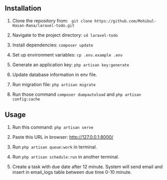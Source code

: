 ## Installation
 1. Clone the repository from: ``` git clone https://github.com/Mohibul-Hasan-Rana/laravel-todo.git```

 2. Navigate to the project directory: ```cd laravel-todo```

 3. Install dependencies: ```composer update```

 4. Set up environment variables: ```cp .env.example .env```

 5. Generate an application key: ```php artisan key:generate```

 6. Update database information in env file. 

 7. Run migration file: ```php artisan migrate```

 8. Run those command ```composer dumpautoload``` and ```php artisan config:cache```

 ## Usage 

 1. Run this command: ```php artisan serve``` 

 2. Paste this URL in browser: http://127.0.0.1:8000/ 

 3. Run ```php artisan queue:work```  in terminal.

 4. Run ```php artisan schedule:run```  in another terminal.

 5. Create a task with due date after 12 minute. System will send email and insert in email_logs table between due time 0-10 minute.